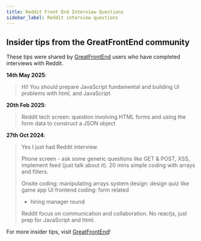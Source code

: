 ```yaml
---
title: Reddit Front End Interview Questions
sidebar_label: Reddit interview questions
---
```


## Insider tips from the GreatFrontEnd community

These tips were shared by [GreatFrontEnd](https://www.greatfrontend.com/?utm_source=frontendinterviewhandbook&utm_medium=referral&gnrs=frontendinterviewhandbook) users who have completed interviews with Reddit.

**14th May 2025**:

> Hi! You should prepare JavaScript fundamental and building UI problems with html, and JavaScript

**20th Feb 2025**:

> Reddit tech screen: question involving HTML forms and using the form data to construct a JSON object

**27th Oct 2024**:

> Yes I just had Reddit interview.
> 
> Phone screen - ask some generic questions like GET & POST, XSS, implement feed (just talk about it). 20 mins simple coding with arrays and filters.
> 
> Onsite
> coding: manipulating arrays
> system design: design quiz like game app
> UI frontend coding: form related
> - hiring manager round
> 
> Reddit focus on communication and collaboration. No reactjs, just prep for JavaScript and html.

For more insider tips, visit [GreatFrontEnd](https://www.greatfrontend.com/?utm_source=frontendinterviewhandbook&utm_medium=referral&gnrs=frontendinterviewhandbook)!

